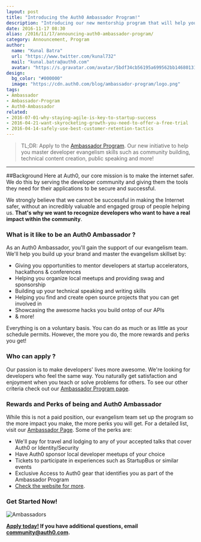 ```yaml
---
layout: post
title: "Introducing the Auth0 Ambassador Program!"
description: "Introducing our new mentorship program that will help you master developer evangelism skills."
date: 2016-11-17 08:30
alias: /2016/11/17/announcing-auth0-ambassador-program/
category: Announcement, Program
author:
  name: "Kunal Batra"
  url: "https://www.twitter.com/kunal732"
  mail: "kunal.batra@auth0.com"
  avatar: "https://s.gravatar.com/avatar/5bdf34cb56195a699562bb1468013154.png"
design:
  bg_color: "#000000"
  image: "https://cdn.auth0.com/blog/ambassador-program/logo.png"
tags:
- Ambassador
- Ambassador-Program
- Auth0-Ambassador
related:
- 2016-07-01-why-staying-agile-is-key-to-startup-success
- 2016-04-21-want-skyrocketing-growth-you-need-to-offer-a-free-trial
- 2016-04-14-safely-use-best-customer-retention-tactics
---
```


> TL;DR: Apply to the [Ambassador Program](https://auth0.com/ambassador-program). Our new initiative to help you master developer evangelism skills such as community building, technical content creation, public speaking and more! 

---

##Background
Here at Auth0, our core mission is to make the internet safer. We do this by serving the developer community and giving them the tools they need for their applications to be secure and successful. 

We strongly believe that we cannot be successful in making the Internet safer, without an incredibly valuable and engaged group of people helping us. **That's why we want to recognize developers who want to have a real impact within the community**.

### What is it like to be an Auth0 Ambassador ?

As an Auth0 Ambassador, you'll gain the support of our evangelism team. We'll help you build up your brand and master the evangelism skillset by:

+ Giving you opportunities to mentor developers at startup accelerators, hackathons & conferences
+ Helping you organize local meetups and providing swag and sponsorship
+ Building up your technical speaking and writing skills
+ Helping you find and create open source projects that you can get involved in
+ Showcasing the awesome hacks you build ontop of our APIs
+ & more! 

Everything is on a voluntary basis. You can do as much or as little as your schedule permits. However, the more you do, the more rewards and perks you get! 

### Who can apply ?  

Our passion is to make developers' lives more awesome. We're looking for developers who feel the same way. You naturally get satisfaction and enjoyment when you teach or solve problems for others. To see our other criteria check out our [Ambassador Program page](https://auth0.com/ambassador-program). 

### Rewards and Perks of being and Auth0 Ambassador

While this is not a paid position, our evangelism team set up the program so the more impact you make, the more perks you will get. For a detailed list, visit our [Ambassador Page](https://auth0.com/ambassador-program). Some of the perks are:

+ We'll pay for travel and lodging to any of your accepted talks that cover Auth0 or Identity/Security
+ Have Auth0 sponsor local developer meetups of your choice
+ Tickets to participate in experiences such as StartupBus or similar events
+ Exclusive Access to Auth0 gear that identifies you as part of the Ambassador Program 
+ [Check the website for more](https://auth0.com/ambassador-program).

### Get Started Now! 

![Ambassadors](https://cdn.auth0.com/blog/ambassador-post-img.png )

**[Apply today!](https://auth0.com/ambassador-program) If you have additional questions, email [community@auth0.com](mailto:community@auth0.com).** 
